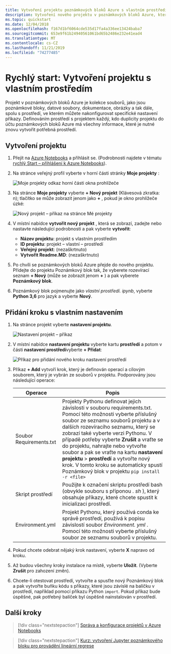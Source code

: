 ```yaml
---
title: Vytvoření projektu poznámkových bloků Azure s vlastním prostředím
description: Vytvoření nového projektu v poznámkových bloků Azure, který je nakonfigurovaný s konkrétní sadou balíčků nainstalovaných a spouštění skriptů.
ms.topic: quickstart
ms.date: 12/04/2018
ms.openlocfilehash: f167d1bf6064cde535d17fa4a336ee13424baba7
ms.sourcegitcommit: 653e9f61b24940561061bd65b2486e232e41ead4
ms.translationtype: MT
ms.contentlocale: cs-CZ
ms.lasthandoff: 11/21/2019
ms.locfileid: "74277485"
---
```

# <a name="quickstart-create-a-project-with-a-custom-environment"></a>Rychlý start: Vytvoření projektu s vlastním prostředím

Projekt v poznámkových bloků Azure je kolekce souborů, jako jsou poznámkové bloky, datové soubory, dokumentace, obrázky a tak dále, spolu s prostředí, ve kterém můžete nakonfigurovat specifické nastavení příkazy. Definováním prostředí s projektem každý, kdo duplicity projektu do účtu poznámkových bloků Azure má všechny informace, které je nutné znovu vytvořit potřebná prostředí.

## <a name="create-a-project"></a>Vytvoření projektu

1. Přejít na [Azure Notebooks](https://notebooks.azure.com) a přihlásit se. (Podrobnosti najdete v tématu [rychlý Start – přihlášení k Azure Notebooks](quickstart-sign-in-azure-notebooks.md)).

1. Na stránce veřejný profil vyberte v horní části stránky **Moje projekty** :

    ![Moje projekty odkaz horní části okna prohlížeče](media/quickstarts/my-projects-link.png)

1. Na stránce **Moje projekty** vyberte **+ Nový projekt** (Klávesová zkratka: n); tlačítko se může zobrazit jenom jako **+** , pokud je okno prohlížeče úzké:

    ![Nový projekt – příkaz na stránce Mé projekty](media/quickstarts/new-project-command.png)

1. V místní nabídce **vytvořit nový projekt** , která se zobrazí, zadejte nebo nastavte následující podrobnosti a pak vyberte **vytvořit**:

    - **Název projektu**: projekt s vlastním prostředím
    - **ID projektu**: projekt – vlastní – prostředí
    - **Veřejný projekt**: (nezaškrtnuto)
    - **Vytvořit Readme.MD**: (nezaškrtnuto)

1. Po chvíli se poznámkových bloků Azure přejde do nového projektu. Přidejte do projektu Poznámkový blok tak, že vyberete rozevírací seznam **+ Nový** (může se zobrazit jenom **+** ) a pak vyberete **Poznámkový blok**.

1. Poznámkový blok pojmenujte jako *vlastní prostředí. ipynb*, vyberte **Python 3,6** pro jazyk a vyberte **Nový**.

## <a name="add-a-custom-setup-step"></a>Přidání kroku s vlastním nastavením

1. Na stránce projekt vyberte **nastavení projektu**.

    ![Nastavení projekt – příkaz](media/quickstarts/project-settings-command.png)

1. V místní nabídce **nastavení projektu** vyberte kartu **prostředí** a potom v části **nastavení prostředí**vyberte **+ Přidat**:

    ![Příkaz pro přidání nového kroku nastavení prostředí](media/quickstarts/environment-add-command.png)

1. Příkaz **+ Add** vytvoří krok, který je definován operací a cílovým souborem, který je vybrán ze souborů v projektu. Podporovány jsou následující operace:

    | Operace | Popis |
    | --- | --- |
    | Soubor Requirements.txt | Projekty Pythonu definovat jejich závislosti v souboru requirements.txt. Pomocí této možnosti vyberte příslušný soubor ze seznamu souborů projektu a v dalších rozevíracího seznamu, který se zobrazí také vyberte verzi Pythonu. V případě potřeby vyberte **Zrušit** a vraťte se do projektu, nahrajte nebo vytvořte soubor a pak se vraťte na kartu **nastavení projektu** > **prostředí** a vytvořte nový krok. V tomto kroku se automaticky spustí Poznámkový blok v projektu `pip install -r <file>` |
    | Skript prostředí | Použijte k označení skriptu prostředí bash (obvykle souboru s příponou *. sh* ), který obsahuje příkazy, které chcete spustit k inicializaci prostředí. |
    | Environment.yml | Projekt Pythonu, který používá conda ke správě prostředí, používá k popisu závislostí soubor *Environment. yml* . Pomocí této možnosti vyberte příslušný soubor ze seznamu souborů v projektu. |

1. Pokud chcete odebrat nějaký krok nastavení, vyberte **X** napravo od kroku.

1. Až budou všechny kroky instalace na místě, vyberte **Uložit**. (Vyberte **Zrušit** pro zahození změn).

1. Chcete-li otestovat prostředí, vytvořte a spusťte nový Poznámkový blok a pak vytvořte buňku kódu s příkazy, které jsou závislé na balíčku v prostředí, například pomocí příkazu Python `import`. Pokud příkaz bude úspěšné, pak potřebný balíček byl úspěšně nainstalován v prostředí.

## <a name="next-steps"></a>Další kroky

> [!div class="nextstepaction"]
> [Správa a konfigurace projektů v Azure Notebooks](configure-manage-azure-notebooks-projects.md)

> [!div class="nextstepaction"]
> [Kurz: vytvoření Jupyter poznámkového bloku pro provádění lineární regrese](tutorial-create-run-jupyter-notebook.md)
